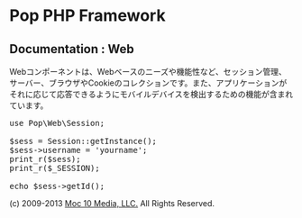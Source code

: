 Pop PHP Framework
=================

Documentation : Web
-------------------

Webコンポーネントは、Webベースのニーズや機能性など、セッション管理、サーバー、ブラウザやCookieのコレクションです。また、アプリケーションがそれに応じて応答できるようにモバイルデバイスを検出するための機能が含まれています。

<pre>
use Pop\Web\Session;

$sess = Session::getInstance();
$sess->username = 'yourname';
print_r($sess);
print_r($_SESSION);

echo $sess->getId();
</pre>

(c) 2009-2013 [Moc 10 Media, LLC.](http://www.moc10media.com) All Rights Reserved.

